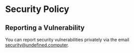 # Security Policy

## Reporting a Vulnerability

You can report security vulnerabilities privately via the email security@undefined.computer.
